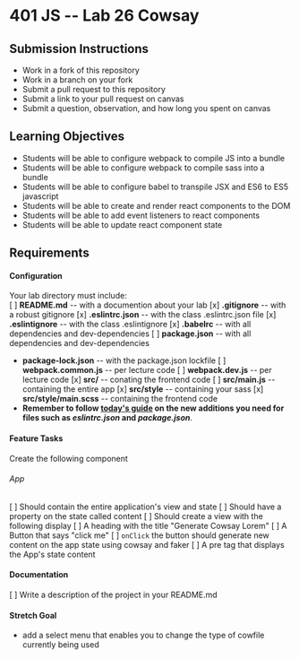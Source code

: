 401 JS --  Lab 26 Cowsay
===

## Submission Instructions
  * Work in a fork of this repository
  * Work in a branch on your fork
  * Submit a pull request to this repository
  * Submit a link to your pull request on canvas
  * Submit a question, observation, and how long you spent on canvas  
  
## Learning Objectives  
* Students will be able to configure webpack to compile JS into a bundle
* Students will be able to configure webpack to compile sass into a bundle
* Students will be able to configure babel to transpile JSX and ES6 to ES5 javascript
* Students will be able to create and render react components to the DOM
* Students will be able to add event listeners to react components 
* Students will be able to update react component state

## Requirements  
#### Configuration  

Your lab directory must include:  
[ ] **README.md** -- with a documention about your lab
[x] **.gitignore** -- with a robust gitignore
[x] **.eslintrc.json** -- with the class .eslintrc.json file
[x] **.eslintignore** -- with the class .eslintignore
[x] **.babelrc** -- with all dependencies and dev-dependencies 
[ ] **package.json** -- with all dependencies and dev-dependencies 
* **package-lock.json** -- with the package.json lockfile
[ ] **webpack.common.js** -- per lecture code
[ ] **webpack.dev.js** -- per lecture code
[x] **src/** -- conating the frontend code
[ ] **src/main.js** -- containing the entire app
[x] **src/style** -- containing your sass
[x] **src/style/main.scss** -- containing the frontend code
* **Remember to follow [today's guide](https://github.com/codefellows/seattle-javascript-401d23/blob/master/front-end/26-frontend-tooling-and-react/frontend-tools/steps.md) on the new additions you need for files such as *eslintrc.json* and *package.json***. 


 
#### Feature Tasks  
Create the following component
###### App
[ ] Should contain the entire application's view and state
[ ] Should have a property on the state called content 
[ ] Should create a view with the following display
  [ ] A heading with the title "Generate Cowsay Lorem"
  [ ] A Button that says "click me"
    [ ] `onClick` the button should generate new content on the app state using cowsay and faker
  [ ] A pre tag that displays the App's state content 

####  Documentation  
[ ] Write a description of the project in your README.md

#### Stretch Goal
* add a select menu that enables you to change the type of cowfile currently being used
